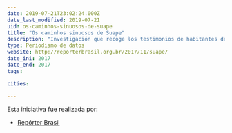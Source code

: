 ```yaml
---
date: 2019-07-21T23:02:24.000Z
date_last_modified: 2019-07-21
uid: os-caminhos-sinuosos-de-suape
title: "Os caminhos sinuosos de Suape"
description: "Investigación que recoge los testimonios de habitantes de comunidades tradicionales de Pernambuco en Brasil que denuncian la construcción de un complejo industrial gestionado por el gobierno por violaciones de derechos humanos, como amenazas y expulsiones; las acusaciones llegaron a la ONU."
type: Periodismo de datos
website: http://reporterbrasil.org.br/2017/11/suape/
date_ini: 2017
date_end: 2017
tags:

cities: 

---
```


Esta iniciativa fue realizada por:

- [Repórter Brasil](/i/reporter-brasil.html)
